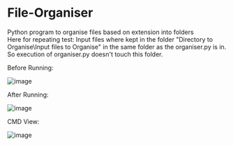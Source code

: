# File-Organiser  
Python program to organise files based on extension into folders  
Here for repeating test: Input files where kept in the folder "Directory to Organise\Input files to Organise" in the same folder as the organiser.py is in. So execution of organiser.py doesn't touch this folder.

Before Running:  
  
![image](https://github.com/PreethiAnnJacob/File-Organiser/assets/25536510/92e2508a-580c-450e-8200-1505e38b1dea)  
  
After Running:  
  
![image](https://github.com/PreethiAnnJacob/File-Organiser/assets/25536510/2e098bfe-0324-4910-97d4-dc6ed1eb0686)  
  
CMD View:  
  
![image](https://github.com/PreethiAnnJacob/File-Organiser/assets/25536510/f077ad05-1e49-4b84-9ea5-1c7475306db3)  
